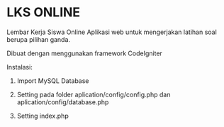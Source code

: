 # LKS ONLINE
Lembar Kerja Siswa Online
Aplikasi web untuk mengerjakan latihan soal berupa pilihan ganda.

Dibuat dengan menggunakan framework CodeIgniter

Instalasi:

1. Import MySQL Database

2. Setting pada folder aplication/config/config.php dan aplication/config/database.php

3. Setting index.php

